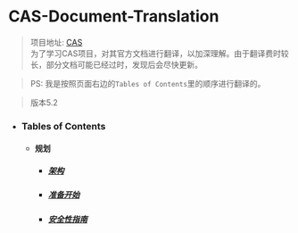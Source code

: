 # CAS-Document-Translation
> 项目地址: [CAS](https://apereo.github.io/cas/index.html)  
为了学习CAS项目，对其官方文档进行翻译，以加深理解。由于翻译费时较长，部分文档可能已经过时，发现后会尽快更新。

>PS: 我是按照页面右边的`Tables of Contents`里的顺序进行翻译的。

> 版本5.2

* ### Tables of Contents  
  * #### 规划  
    * ##### [架构](cas-documentation/planning/Architecture.md)
    * ##### [准备开始](cas-documentation/planning/Getting-Started.md)
    * ##### [安全性指南](cas-documentation/planning/Security-Guide.md)
